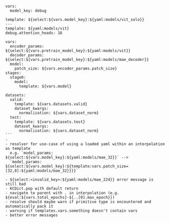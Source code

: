```
vars:
  model_key: debug

template: ${select:${vars.model_key}:${yaml:models/vit_solo}}
---
template: ${yaml:models/vit}
debug.attention_heads: 16
```

```
vars:
  encoder_params: ${select:${vars.pretrain_model_key}:${yaml:models/vit}}
  decoder_params: ${select:${vars.pretrain_model_key}:${yaml:models/mae_decoder}}
  model:
    patch_size: ${vars.encoder_params.patch_size}
stages:
  stage0:
    model:
      template: ${vars.model}
```
````
datasets:
  valid:
    template: ${vars.datasets.valid}
    dataset_kwargs:
      normalization: ${vars.dataset_norm}
  test:
    template: ${vars.datasets.test}
    dataset_kwargs:
      normalization: ${vars.dataset_norm}
```
-
- resolver for use-case of using a loaded yaml within an interpolation as template
  e.g. `model_params: ${select:${vars.model_key}:${yaml:models/mae_32}}` -->
  `model_params: ${select:${vars.model_key}:${template:vars.patch_size=[32,8]:${yaml:models/mae_32}}}}`

- ${select:<invalid_key>:${yaml:models/mae_224}} error message is still bad
- KCDict.pop with default return
- navigate to parent with . in interpolation (e.g. ${eval:${vars.total_epochs}-${..[0].max_epoch}})
- resolve should maybe warn if primitive type is encountered and automatically pack it
- warning if templates.vars.something doesn't contain vars
- better error messages